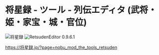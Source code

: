 # 将星録 - ツール - 列伝エディタ (武将・姫・家宝・城・官位)

![将星録](https://img.shields.io/badge/将星録-with_PK-6479ff.svg)
![RetsudenEditor 0.9.6.1](https://img.shields.io/badge/RetsudenEditor-0.9.6.1-6479ff.svg)

https://将星録.jp/?page=nobu_mod_the_tools_retsuden